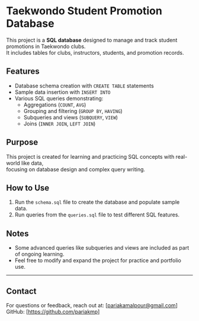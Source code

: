 # Taekwondo Student Promotion Database

This project is a **SQL database** designed to manage and track student promotions in Taekwondo clubs.  
It includes tables for clubs, instructors, students, and promotion records.

## Features

- Database schema creation with `CREATE TABLE` statements  
- Sample data insertion with `INSERT INTO`  
- Various SQL queries demonstrating:
  - Aggregations (`COUNT`, `AVG`)  
  - Grouping and filtering (`GROUP BY`, `HAVING`)  
  - Subqueries and views (`SUBQUERY`, `VIEW`)  
  - Joins (`INNER JOIN`, `LEFT JOIN`)  

## Purpose

This project is created for learning and practicing SQL concepts with real-world like data,  
focusing on database design and complex query writing.

## How to Use

1. Run the `schema.sql` file to create the database and populate sample data.  
2. Run queries from the `queries.sql` file to test different SQL features.

## Notes

- Some advanced queries like subqueries and views are included as part of ongoing learning.  
- Feel free to modify and expand the project for practice and portfolio use.

---

## Contact

For questions or feedback, reach out at: [pariakamalpour@gmail.com]  
GitHub: [https://github.com/pariakmp]
